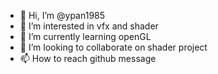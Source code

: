 - 👋 Hi, I’m @ypan1985
- 👀 I’m interested in vfx and shader
- 🌱 I’m currently learning openGL
- 💞️ I’m looking to collaborate on shader project
- 📫 How to reach github message

<!---
ypan1985/ypan1985 is a ✨ special ✨ repository because its `README.md` (this file) appears on your GitHub profile.
You can click the Preview link to take a look at your changes.
--->

